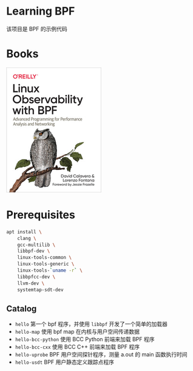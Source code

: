 # Learning BPF

该项目是 BPF 的示例代码

# Books

[<img src=".assets/linx-observability-with-bpf.jpg" width="250" height="328">](https://www.oreilly.com/library/view/linux-observability-with/9781492050193/)

# Prerequisites

```bash
apt install \
    clang \
    gcc-multilib \
    libbpf-dev \
    linux-tools-common \
    linux-tools-generic \
    linux-tools-`uname -r` \
    libbpfcc-dev \
    llvm-dev \
    systemtap-sdt-dev
```

## Catalog

* `hello` 第一个 bpf 程序，并使用 `libbpf` 开发了一个简单的加载器
* `hello-map` 使用 bpf map 在内核与用户空间传递数据
* `hello-bcc-python` 使用 BCC Python 前端来加载 BPF 程序
* `hello-bcc-cxx` 使用 BCC C++ 前端来加载 BPF 程序
* `hello-uprobe` BPF 用户空间探针程序，测量 a.out 的 main 函数执行时间
* `hello-usdt` BPF 用户静态定义跟踪点程序